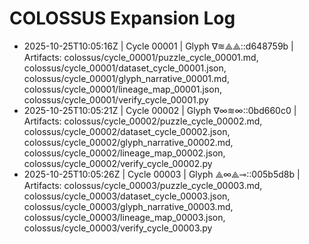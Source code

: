 # COLOSSUS Expansion Log

- 2025-10-25T10:05:16Z | Cycle 00001 | Glyph ∇≋⟁⟁::d648759b | Artifacts: colossus/cycle_00001/puzzle_cycle_00001.md, colossus/cycle_00001/dataset_cycle_00001.json, colossus/cycle_00001/glyph_narrative_00001.md, colossus/cycle_00001/lineage_map_00001.json, colossus/cycle_00001/verify_cycle_00001.py
- 2025-10-25T10:05:21Z | Cycle 00002 | Glyph ∇∞≋∞::0bd660c0 | Artifacts: colossus/cycle_00002/puzzle_cycle_00002.md, colossus/cycle_00002/dataset_cycle_00002.json, colossus/cycle_00002/glyph_narrative_00002.md, colossus/cycle_00002/lineage_map_00002.json, colossus/cycle_00002/verify_cycle_00002.py
- 2025-10-25T10:05:26Z | Cycle 00003 | Glyph ⟁∞⟁⊸::005b5d8b | Artifacts: colossus/cycle_00003/puzzle_cycle_00003.md, colossus/cycle_00003/dataset_cycle_00003.json, colossus/cycle_00003/glyph_narrative_00003.md, colossus/cycle_00003/lineage_map_00003.json, colossus/cycle_00003/verify_cycle_00003.py
